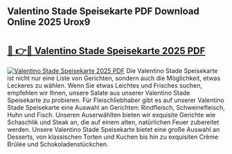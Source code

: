 ## Valentino Stade Speisekarte PDF Download Online 2025 Urox9

# <h2><a href="http://gc622c.nevu.top/?p=Valentino+Stade+Speisekarte">🔗 👉🔴 Valentino Stade Speisekarte 2025 PDF</a></h2>

[![Valentino Stade Speisekarte 2025 PDF](https://i.imgur.com/dBaPXMq.png)](http://gc622c.nevu.top/?p=Valentino+Stade+Speisekarte)
Die Valentino Stade Speisekarte ist nicht nur eine Liste von Gerichten, sondern auch die Möglichkeit, etwas Leckeres zu wählen. Wenn Sie etwas Leichtes und Frisches suchen, empfehlen wir Ihnen, unsere Salate aus unserer Valentino Stade Speisekarte zu probieren. Für Fleischliebhaber gibt es auf unserer Valentino Stade Speisekarte eine Auswahl an Gerichten: Rindfleisch, Schweinefleisch, Huhn und Fisch. Unseren Auserwählten bieten wir exquisite Gerichte wie Schaschlik und Steak an, die auf einem alten, natürlichen Feuer zubereitet werden. Unsere Valentino Stade Speisekarte bietet eine große Auswahl an Desserts, von klassischen Torten und Kuchen bis hin zu exquisiten Crème Brûlée und Schokoladenstückchen.
